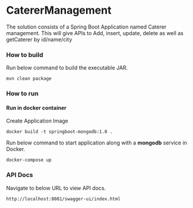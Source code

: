 # CatererManagement

The solution consists of a Spring Boot Application named Caterer management.
This will give APIs to Add, insert, update, delete as well as getCaterer by id/name/city

### How to build

Run below command to build the executable JAR.

```
mvn clean package
```
### How to run

#### Run in docker container

Create Application Image

````
docker build -t springboot-mongodb:1.0 .
````

Run below command to start application along with a **mongodb** service in Docker.

```
docker-compose up
```

### API Docs

Navigate to below URL to view API docs.

```
http://localhost:8081/swagger-ui/index.html
```

